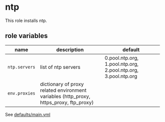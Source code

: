 # ntp

This role installs ntp.

## role variables

|name|description|default|
|----|-----------|-------|
|`ntp.servers`|list of ntp servers|0.pool.ntp.org, 1.pool.ntp.org, 2.pool.ntp.org, 3.pool.ntp.org|
|`env.proxies`|dictionary of proxy related environment variables (http_proxy, https_proxy, ftp_proxy)||

See [defaults/main.yml](https://github.com/ryankanno/ansible-roles/blob/master/ntp/defaults/main.yml)
